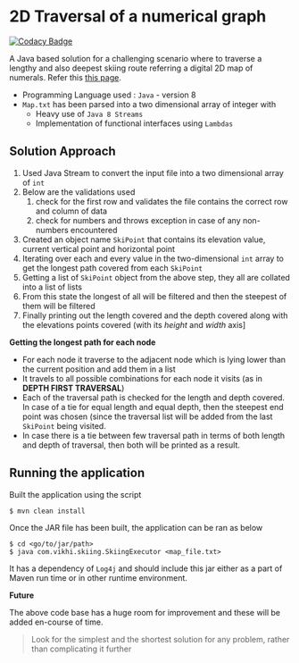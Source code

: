 # 2D Traversal of a numerical graph

[![Codacy Badge](https://api.codacy.com/project/badge/Grade/e0b5dde3b15141e886a1b754f7138037)](https://app.codacy.com/app/Vignesh-Durairaj/2D-Numerical-Graph-Traversal?utm_source=github.com&utm_medium=referral&utm_content=Vignesh-Durairaj/2D-Numerical-Graph-Traversal&utm_campaign=Badge_Grade_Dashboard)

A Java based solution for a challenging scenario where to traverse a lengthy and also deepest skiing route referring a digital 2D map of numerals. Refer this [this page](http://geeks.redmart.com/2015/01/07/skiing-in-singapore-a-coding-diversion/).  

* Programming Language used : `Java` - version 8
* `Map.txt` has been parsed into a two dimensional array of integer with
  * Heavy use of `Java 8 Streams`
  * Implementation of functional interfaces using `Lambdas`


**Solution Approach**
---

1. Used Java Stream to convert the input file into a two dimensional array of `int`
2. Below are the validations used
   1. check for the first row and validates the file contains the correct row and column of data
   2. check for numbers and throws exception in case of any non-numbers encountered
3. Created an object name `SkiPoint` that contains its elevation value, current vertical point and horizontal point
4. Iterating over each and every value in the two-dimensional `int` array to get the longest path covered from each `SkiPoint`
5. Getting a list of `SkiPoint` object from the above step, they all are collated into a list of lists
6. From this state the longest of all will be filtered and then the steepest of them will be filtered
7. Finally printing out the length covered and the depth covered along with the elevations points covered (with its _height_ and _width_ axis]

**Getting the longest path for each node**

* For each node it traverse to the adjacent node which is lying lower than the current position and add them in a list
* It travels to all possible combinations for each node it visits (as in **DEPTH FIRST TRAVERSAL**)
* Each of the traversal path is checked for the length and depth covered. In case of a tie for equal length and equal depth, then the steepest end point was chosen (since the traversal list will be added from the last `SkiPoint` being visited.
* In case there is a tie between few traversal path in terms of both length and depth of traversal, then both will be printed as a result.

**Running the application**
---

Built the application using the script

```shell
$ mvn clean install
```

Once the JAR file has been built, the application can be ran as below

```shell
$ cd <go/to/jar/path>
$ java com.vikhi.skiing.SkiingExecutor <map_file.txt>
```

It has a dependency of `Log4j` and should include this jar either as a part of Maven run time or in other runtime environment. 


**Future**

The above code base has a huge room for improvement and these will be added en-course of time.

> Look for the simplest and the shortest solution for any problem, rather than complicating it further
